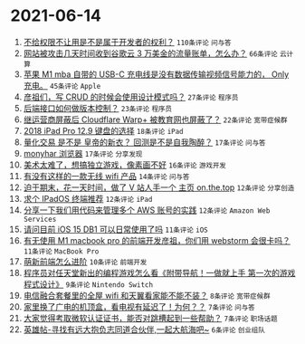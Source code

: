 # 2021-06-14

1. [不给权限不让用是不是属于开发者的权利？](https://www.v2ex.com/t/783290) `110条评论` `问与答`
1. [网站被攻击几天时间收到谷歌云 3 万美金的流量账单，怎么办？](https://www.v2ex.com/t/783287) `66条评论` `云计算`
1. [苹果 M1 mba 自带的 USB-C 充电线是没有数据传输视频信号能力的， Only 充电。](https://www.v2ex.com/t/783293) `45条评论` `Apple`
1. [彦祖们，写 CRUD 的时候会使用设计模式吗？](https://www.v2ex.com/t/783300) `27条评论` `程序员`
1. [后端接口如何做版本控制？](https://www.v2ex.com/t/783333) `23条评论` `程序员`
1. [继运营商屏蔽后 Cloudflare Warp+ 被教育网也屏蔽了？](https://www.v2ex.com/t/783276) `22条评论` `宽带症候群`
1. [2018 iPad Pro 12.9 键盘的选择](https://www.v2ex.com/t/783288) `18条评论` `iPad`
1. [量化交易 是不是 皇帝的新衣？ 回测是不是自我陶醉？](https://www.v2ex.com/t/783325) `17条评论` `问与答`
1. [monyhar 浏览器](https://www.v2ex.com/t/783294) `17条评论` `分享发现`
1. [美术太难了，想搞独立游戏，像素画不好](https://www.v2ex.com/t/783350) `16条评论` `游戏开发`
1. [有没有这样的一款无线 wifi 产品](https://www.v2ex.com/t/783306) `14条评论` `问与答`
1. [迫于期末，花一天时间，做了 V 站人手一个 主页 on.the.top](https://www.v2ex.com/t/783347) `12条评论` `分享创造`
1. [求个 IPadOS 终端推荐](https://www.v2ex.com/t/783299) `12条评论` `iPad`
1. [分享一下我们用代码来管理多个 AWS 账号的实践](https://www.v2ex.com/t/783289) `12条评论` `Amazon Web Services`
1. [请问目前 iOS 15 DB1 可以日常使用了吗](https://www.v2ex.com/t/783346) `11条评论` `iOS`
1. [有无使用 M1 macbook pro 的前端开发彦祖，你们用 webstorm 会很卡吗？](https://www.v2ex.com/t/783313) `11条评论` `MacBook Pro`
1. [萌新前端怎么进阶](https://www.v2ex.com/t/783314) `10条评论` `前端开发`
1. [程序员对任天堂新出的编程游戏怎么看《附带导航！一做就上手 第一次的游戏程式设计》](https://www.v2ex.com/t/783279) `9条评论` `Nintendo Switch`
1. [电信融合套餐里的全屋 wifi 和天翼看家能不能不装？](https://www.v2ex.com/t/783292) `8条评论` `宽带症候群`
1. [家里换了广电的机顶盒，看电视有延迟了！为何？？](https://www.v2ex.com/t/783343) `7条评论` `问与答`
1. [大家觉得考取微软认证证书，能否对跳槽起到一些帮助？](https://www.v2ex.com/t/783304) `7条评论` `职场话题`
1. [英雄帖-寻找有远大抱负志同道合伙伴,一起大航海吧~](https://www.v2ex.com/t/783310) `6条评论` `创业组队`
